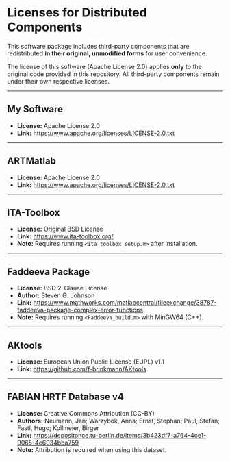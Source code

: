 # Licenses for Distributed Components

This software package includes third-party components that are redistributed
**in their original, unmodified forms** for user convenience.  

The license of this software (Apache License 2.0) applies **only** to the
original code provided in this repository. All third-party components remain
under their own respective licenses.

---

## My Software
- **License:** Apache License 2.0  
- **Link:** https://www.apache.org/licenses/LICENSE-2.0.txt  

---

## ARTMatlab
- **License:** Apache License 2.0  
- **Link:** https://www.apache.org/licenses/LICENSE-2.0.txt  

---

## ITA-Toolbox
- **License:** Original BSD License  
- **Link:** https://www.ita-toolbox.org/  
- **Note:** Requires running `<ita_toolbox_setup.m>` after installation.  

---

## Faddeeva Package
- **License:** BSD 2-Clause License  
- **Author:** Steven G. Johnson  
- **Link:** https://www.mathworks.com/matlabcentral/fileexchange/38787-faddeeva-package-complex-error-functions  
- **Note:** Requires running `<Faddeeva_build.m>` with MinGW64 (C++).  

---

## AKtools
- **License:** European Union Public License (EUPL) v1.1  
- **Link:** https://github.com/f-brinkmann/AKtools  

---

## FABIAN HRTF Database v4
- **License:** Creative Commons Attribution (CC-BY)  
- **Authors:** Neumann, Jan; Warzybok, Anna; Ernst, Stephan; Paul, Stefan; Fastl, Hugo; Kollmeier, Birger  
- **Link:** https://depositonce.tu-berlin.de/items/3b423df7-a764-4ce1-9065-4e6034bba759  
- **Note:** Attribution is required when using this dataset.  
